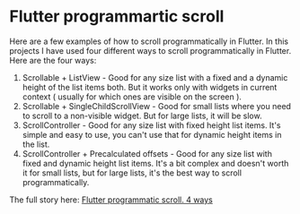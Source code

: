 # Flutter programmartic scroll
Here are a few examples of how to scroll programmatically in Flutter.
In this projects I have used four different ways to scroll programmatically in Flutter. 
Here are the four ways:
1. Scrollable + ListView - Good for any size list with a fixed and a dynamic height of the list items both. But it works only with widgets in current context ( usually for which ones are visible on the screen ).
2. Scrollable + SingleChildScrollView - Good for small lists where you need to scroll to a non-visible widget. But for large lists, it will be slow.
3. ScrollController - Good for any size list with fixed height list items. It's simple and easy to use, you can't use that for dynamic height items in the list.
4. ScrollController + Precalculated offsets - Good for any size list with fixed and dynamic height list items. It's a bit complex and doesn't worth it for small lists, but for large lists, it's the best way to scroll programmatically.

The full story here: [Flutter programmatic scroll. 4 ways](link)